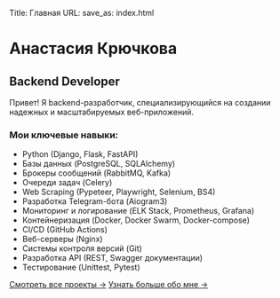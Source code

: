 Title: Главная
URL:
save_as: index.html

# Анастасия Крючкова
## Backend Developer

Привет! Я backend-разработчик, специализирующийся на создании надежных и масштабируемых веб-приложений.

### Мои ключевые навыки:
- Python (Django, Flask, FastAPI)
- Базы данных (PostgreSQL, SQLAlchemy)
- Брокеры сообщений (RabbitMQ, Kafka)
- Очереди задач (Celery)
- Web Scraping (Pypeteer, Playwright, Selenium, BS4)
- Разработка Telegram-бота (Aiogram3)
- Мониторинг и логирование (ELK Stack, Prometheus, Grafana)
- Контейнеризация (Docker, Docker Swarm, Docker-compose)
- CI/CD (GitHub Actions)
- Веб-серверы (Nginx)
- Системы контроля версий (Git)
- Разработка API (REST, Swagger документации)
- Тестирование (Unittest, Pytest)

[Смотреть все проекты →](/pages/projects.html)
[Узнать больше обо мне →](/pages/about.html)